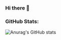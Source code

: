 ### Hi there 👋

### GitHub Stats:
![Anurag's GitHub stats](https://github-readme-stats.vercel.app/api?username=mfcstt&show_icons=true&theme=dracula)
